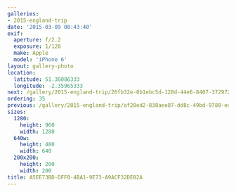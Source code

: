 ```yaml
---
galleries:
- 2015-england-trip
date: '2015-03-09 08:43:40'
exif:
  aperture: f/2.2
  exposure: 1/120
  make: Apple
  model: 'iPhone 6'
layout: gallery-photo
location:
  latitude: 51.38086333
  longitude: -2.35965333
next: /gallery/2015-england-trip/26fb32e-8b1ebc5d-128d-44e6-8407-3729726243c2
ordering: 35
previous: /gallery/2015-england-trip/af28ed2-838aee87-dd8c-49bd-9780-ed48fc47ac1c
sizes:
  1280:
    height: 960
    width: 1280
  640w:
    height: 480
    width: 640
  200x200:
    height: 200
    width: 200
title: A5EE73BD-DFF0-4BA1-9E73-A9ACF32DE02A
---
```

